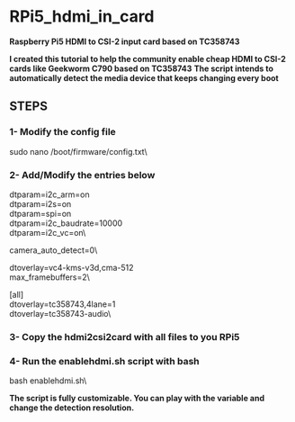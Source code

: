 # RPi5_hdmi_in_card
**Raspberry Pi5 HDMI to CSI-2 input card based on TC358743**

**I created this tutorial to help the community enable cheap HDMI to CSI-2 cards like Geekworm C790 based on TC358743**
**The script intends to automatically detect the media device that keeps changing every boot**

## STEPS

### 1- Modify the config file 
sudo nano /boot/firmware/config.txt\

### 2- Add/Modify the entries below

dtparam=i2c_arm=on\
dtparam=i2s=on\
dtparam=spi=on\
dtparam=i2c_baudrate=10000\
dtparam=i2c_vc=on\

camera_auto_detect=0\

dtoverlay=vc4-kms-v3d,cma-512\
max_framebuffers=2\

[all]\
dtoverlay=tc358743,4lane=1\
dtoverlay=tc358743-audio\

### 3- Copy the hdmi2csi2card with all files to you RPi5

### 4- Run the enablehdmi.sh script with bash
bash enablehdmi.sh\

**The script is fully customizable. You can play with the variable and change the detection resolution.**

